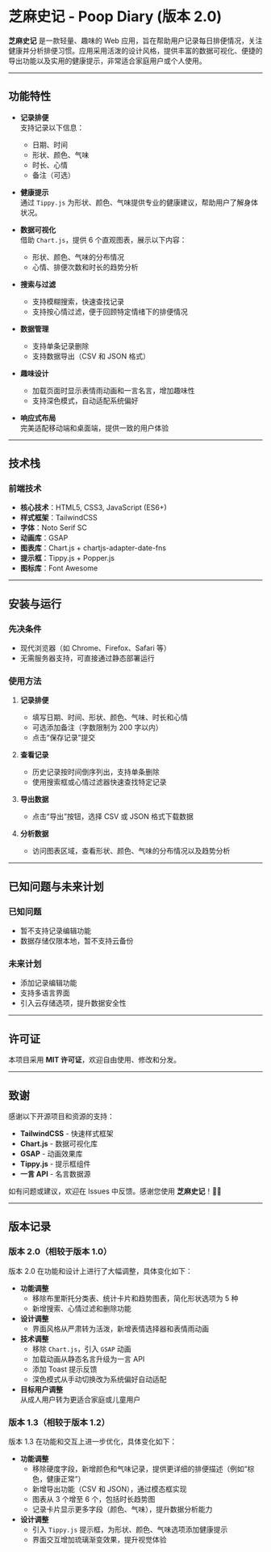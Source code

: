 # 芝麻史记 - Poop Diary (版本 2.0)

**芝麻史记** 是一款轻量、趣味的 Web 应用，旨在帮助用户记录每日排便情况，关注健康并分析排便习惯。应用采用活泼的设计风格，提供丰富的数据可视化、便捷的导出功能以及实用的健康提示，非常适合家庭用户或个人使用。

---

## 功能特性

- **记录排便**  
  支持记录以下信息：  
  - 日期、时间  
  - 形状、颜色、气味  
  - 时长、心情  
  - 备注（可选）  

- **健康提示**  
  通过 `Tippy.js` 为形状、颜色、气味提供专业的健康建议，帮助用户了解身体状况。

- **数据可视化**  
  借助 `Chart.js`，提供 6 个直观图表，展示以下内容：  
  - 形状、颜色、气味的分布情况  
  - 心情、排便次数和时长的趋势分析  

- **搜索与过滤**  
  - 支持模糊搜索，快速查找记录  
  - 支持按心情过滤，便于回顾特定情绪下的排便情况  

- **数据管理**  
  - 支持单条记录删除  
  - 支持数据导出（CSV 和 JSON 格式）  

- **趣味设计**  
  - 加载页面时显示表情雨动画和一言名言，增加趣味性  
  - 支持深色模式，自动适配系统偏好  

- **响应式布局**  
  完美适配移动端和桌面端，提供一致的用户体验  

---

## 技术栈

### 前端技术
- **核心技术**：HTML5, CSS3, JavaScript (ES6+)  
- **样式框架**：TailwindCSS  
- **字体**：Noto Serif SC  
- **动画库**：GSAP  
- **图表库**：Chart.js + chartjs-adapter-date-fns  
- **提示框**：Tippy.js + Popper.js  
- **图标库**：Font Awesome  

---

## 安装与运行

### 先决条件
- 现代浏览器（如 Chrome、Firefox、Safari 等）  
- 无需服务器支持，可直接通过静态部署运行  

### 使用方法

1. **记录排便**  
   - 填写日期、时间、形状、颜色、气味、时长和心情  
   - 可选添加备注（字数限制为 200 字以内）  
   - 点击“保存记录”提交  

2. **查看记录**  
   - 历史记录按时间倒序列出，支持单条删除  
   - 使用搜索框或心情过滤器快速查找特定记录  

3. **导出数据**  
   - 点击“导出”按钮，选择 CSV 或 JSON 格式下载数据  

4. **分析数据**  
   - 访问图表区域，查看形状、颜色、气味的分布情况以及趋势分析  

---

## 已知问题与未来计划

### 已知问题
- 暂不支持记录编辑功能  
- 数据存储仅限本地，暂不支持云备份  

### 未来计划
- 添加记录编辑功能  
- 支持多语言界面  
- 引入云存储选项，提升数据安全性  

---

## 许可证

本项目采用 **MIT 许可证**，欢迎自由使用、修改和分发。

---

## 致谢

感谢以下开源项目和资源的支持：  
- **TailwindCSS** - 快速样式框架  
- **Chart.js** - 数据可视化库  
- **GSAP** - 动画效果库  
- **Tippy.js** - 提示框组件  
- **一言 API** - 名言数据源  

如有问题或建议，欢迎在 Issues 中反馈。感谢您使用 **芝麻史记**！💩🚽

---

## 版本记录

### 版本 2.0（相较于版本 1.0）
版本 2.0 在功能和设计上进行了大幅调整，具体变化如下：  
- **功能调整**  
  - 移除布里斯托分类表、统计卡片和趋势图表，简化形状选项为 5 种  
  - 新增搜索、心情过滤和删除功能  
- **设计调整**  
  - 界面风格从严肃转为活泼，新增表情选择器和表情雨动画  
- **技术调整**  
  - 移除 `Chart.js`，引入 `GSAP` 动画  
  - 加载动画从静态名言升级为一言 API  
  - 添加 Toast 提示反馈  
  - 深色模式从手动切换改为系统偏好自动适配  
- **目标用户调整**  
  从成人用户转为更适合家庭或儿童用户  

### 版本 1.3（相较于版本 1.2）
版本 1.3 在功能和交互上进一步优化，具体变化如下：  
- **功能调整**  
  - 移除硬度字段，新增颜色和气味记录，提供更详细的排便描述（例如“棕色，健康正常”）  
  - 新增导出功能（CSV 和 JSON），通过模态框实现  
  - 图表从 3 个增至 6 个，包括时长趋势图  
  - 记录卡片显示更多字段（颜色、气味），提升数据分析能力  
- **设计调整**  
  - 引入 `Tippy.js` 提示框，为形状、颜色、气味选项添加健康提示  
  - 界面交互增加琉璃渐变效果，提升视觉体验  

